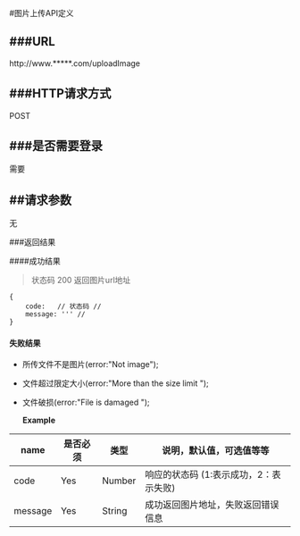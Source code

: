 #图片上传API定义

###URL
---
http://www.*****.com/uploadImage

###HTTP请求方式
---
POST

###是否需要登录
---
需要

##请求参数
---
无

###返回结果

####成功结果

> 状态码  200
返回图片url地址

```
{
    code:   // 状态码 //
    message: ''' //
}
```

#### 失败结果

- 所传文件不是图片(error:"Not image");
- 文件超过限定大小(error:"More than the size limit ");
- 文件破损(error:"File is damaged ");


    **Example**

| name | 是否必须| 类型 | 说明，默认值，可选值等等|
| ------------ | ------------- | ------------ |------------ |
| code | Yes  | Number | 响应的状态码 (1:表示成功，2：表示失败)|
|message|Yes|String|成功返回图片地址，失败返回错误信息|
